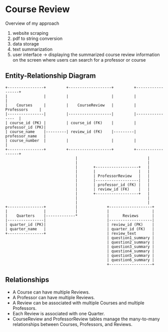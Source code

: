 # Course Review

Overview of my approach

1. website scraping
2. pdf to string conversion
3. data storage
4. text summarization
5. user interface -> displaying the summarized course review information on the
   screen where users can search for a professor or course

## Entity-Relationship Diagram

```
+----------------+         +-------------------+         +------------------+
|                |         |                   |         |                  |
|    Courses     |         |    CourseReview   |         |   Professors     |
|----------------|         |-------------------|         |----------------  |
| course_id (PK) |         | course_id (FK)    |         | professor_id (PK)|
| course_name    |---------| review_id (FK)    |---------| professor_name   |
| course_number  |         |                   |         |                  |
+----------------+         +-------------------+         +------------------+
                               |                               |
                               |                               |
                               |       +-------------------+   |
                               |       |                   |   |
                               |       | ProfessorReview   |   |
                               |       |-------------------|   |
                               |       | professor_id (FK) |   |
                               |       | review_id (FK)    |   |
                               |       +-------------------+   |
                               |                               |
                               |                               |
+----------------+             |             +-------------------+
|                |             |             |                   |
|    Quarters    |-------------*             |      Reviews      |
|----------------|                           |-------------------|
| quarter_id (PK)|                           | review_id (PK)    |
| quarter_name   |                           | quarter_id (FK)   |
+----------------+                           | review_text       |
                                             | question1_summary |
                                             | question2_summary |
                                             | question3_summary |
                                             | question4_summary |
                                             | question5_summary |
                                             | question6_summary |
                                             +-------------------+
```

## Relationships

- A Course can have multiple Reviews.
- A Professor can have multiple Reviews.
- A Review can be associated with multiple Courses and multiple Professors.
- Each Review is associated with one Quarter.
- CourseReview and ProfessorReview tables manage the many-to-many relationships
  between Courses, Professors, and Reviews.
